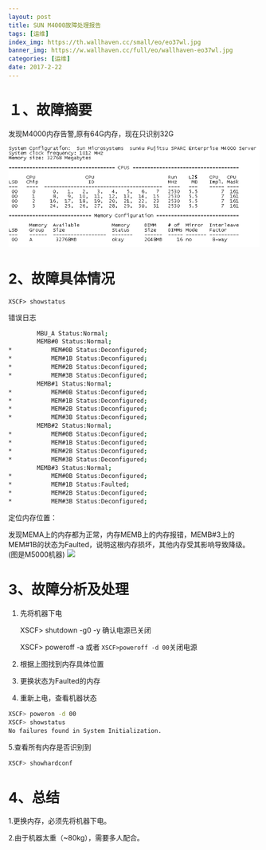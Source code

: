 ```yaml
---
layout: post
title: SUN M4000故障处理报告
tags: [运维]
index_img: https://th.wallhaven.cc/small/eo/eo37wl.jpg
banner_img: https://w.wallhaven.cc/full/eo/wallhaven-eo37wl.jpg
categories: [运维]
date: 2017-2-22
---
```

# １、故障摘要

发现M4000内存告警,原有64G内存，现在只识别32G

<!-- more -->

![](/img/sun/SUN_M4000_DOWN.png)

# 2、故障具体情况

    XSCF> showstatus 
错误日志


```bash
	    MBU_A Status:Normal;
        MEMB#0 Status:Normal;
*           MEM#0B Status:Deconfigured;
*           MEM#1B Status:Deconfigured;
*           MEM#2B Status:Deconfigured;
*           MEM#3B Status:Deconfigured;
        MEMB#1 Status:Normal;
*           MEM#0B Status:Deconfigured;
*           MEM#1B Status:Deconfigured;
*           MEM#2B Status:Deconfigured;
*           MEM#3B Status:Deconfigured;
        MEMB#2 Status:Normal;
*           MEM#0B Status:Deconfigured;
*           MEM#1B Status:Deconfigured;
*           MEM#2B Status:Deconfigured;
*           MEM#3B Status:Deconfigured;
        MEMB#3 Status:Normal;
*           MEM#0B Status:Deconfigured;
*           MEM#1B Status:Faulted;
*           MEM#2B Status:Deconfigured;
*           MEM#3B Status:Deconfigured;	
```
定位内存位置：

发现MEMA上的内存都为正常，内存MEMB上的内存报错，MEMB#3上的MEM#1B的状态为Faulted，说明这根内存损坏，其他内存受其影响导致降级。
(图是M5000机器)
![](/img/sun/m5000_mem.png)


# 3、故障分析及处理

1. 先将机器下电

    XSCF> shutdown -g0 -y
确认电源已关闭

    XSCF> poweroff -a 
或者 `XSCF>poweroff -d 00`关闭电源

2. 根据上图找到内存具体位置

3. 更换状态为Faulted的内存

4. 重新上电，查看机器状态

```bash
XSCF> poweron -d 00
XSCF> showstatus
No failures found in System Initialization.
```

5.查看所有内存是否识别到

```bash
XSCF> showhardconf
```

# 4、总结

1.更换内存，必须先将机器下电。

2.由于机器太重（~80kg），需要多人配合。